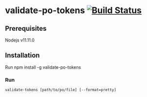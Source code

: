 # validate-po-tokens [![Build Status](https://travis-ci.com/mgascam/validate-po-tokens.svg?branch=master)](https://travis-ci.com/mgascam/validate-po-tokens)

## Prerequisites
  Nodejs v11.11.0

## Installation
  Run npm install -g validate-po-tokens

### Run
    validate-tokens [path/to/po/file] [--format=pretty]
